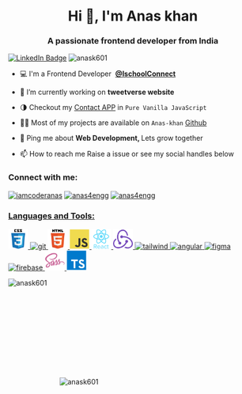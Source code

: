 <h1 align="center">Hi 👋, I'm Anas khan</h1>
<h3 align="center">A passionate frontend developer from India</h3>

<p align="left">
<a target="_blank"  href="https://www.linkedin.com/in/anas4engg/">
<img src="https://img.shields.io/badge/%40anas4engg-blue?style=flat-square&amp;labelColor=0077B5&amp;logo=LinkedIn&amp;link=https://www.linkedin.com/in/anas4engg/" alt="LinkedIn Badge"></a>
<img src="https://komarev.com/ghpvc/?username=anask601&label=Profile%20views&color=0e75b6&style=flat" alt="anask601" /> 
</p>

- 💻 I'm a Frontend Developer &nbsp;<strong><a target="_blank"  href="https://ischoolconnect.com/en/">@IschoolConnect</a></strong>

- 🔭 I’m currently working on **tweetverse website** &nbsp; <a href="#" target="_blank"></a>

- 🌗 Checkout my <a target="_blank"  href="http://contact-app-nine.vercel.app/">Contact APP</a> in `Pure Vanilla JavaScript`

- 👨‍💻 Most of my projects are available on `Anas-khan` <a target="_blank"  href="https://github.com/anask601">Github</a>

- 💬 Ping me about <strong>Web Development, </strong>Lets grow together

- 📫 How to reach me Raise a issue or see my social handles below

<h3 align="left">Connect with me:</h3>
<p align="left">
<a href="https://twitter.com/iamcoderanas" target="blank"><img align="center" src="https://raw.githubusercontent.com/rahuldkjain/github-profile-readme-generator/master/src/images/icons/Social/twitter.svg" alt="iamcoderanas" height="30" width="40" /></a>
<a href="https://linkedin.com/in/anas4engg" target="blank"><img align="center" src="https://raw.githubusercontent.com/rahuldkjain/github-profile-readme-generator/master/src/images/icons/Social/linked-in-alt.svg" alt="anas4engg" height="30" width="40" /></a>
<a href="mailto: anas4engg@gmail.com" target="blank"><img align="center" src="https://www.freepnglogos.com/uploads/logo-gmail-png/logo-gmail-png-gmail-icon-download-png-and-vector-1.png" alt="anas4engg" height="45" width="45" />
</p>

<h3 align="left">Languages and Tools:</h3>
<p align="left"> <a href="https://www.w3schools.com/css/" target="_blank" rel="noreferrer">
  <img src="https://raw.githubusercontent.com/devicons/devicon/master/icons/css3/css3-original-wordmark.svg" alt="css3" width="40" height="40"/> </a> <a href="https://git-scm.com/" target="_blank" rel="noreferrer"> <img src="https://www.vectorlogo.zone/logos/git-scm/git-scm-icon.svg" alt="git" width="40" height="40"/> </a> <a href="https://www.w3.org/html/" target="_blank" rel="noreferrer"> <img src="https://raw.githubusercontent.com/devicons/devicon/master/icons/html5/html5-original-wordmark.svg" alt="html5" width="40" height="40"/> </a> <a href="https://developer.mozilla.org/en-US/docs/Web/JavaScript" target="_blank" rel="noreferrer"> <img src="https://raw.githubusercontent.com/devicons/devicon/master/icons/javascript/javascript-original.svg" alt="javascript" width="40" height="40"/> </a> <a href="https://reactjs.org/" target="_blank" rel="noreferrer"> <img src="https://raw.githubusercontent.com/devicons/devicon/master/icons/react/react-original-wordmark.svg" alt="react" width="40" height="40"/> </a> <a href="https://redux.js.org" target="_blank" rel="noreferrer"> <img src="https://raw.githubusercontent.com/devicons/devicon/master/icons/redux/redux-original.svg" alt="redux" width="40" height="40"/> </a> <a href="https://tailwindcss.com/" target="_blank" rel="noreferrer"> <img src="https://www.vectorlogo.zone/logos/tailwindcss/tailwindcss-icon.svg" alt="tailwind" width="40" height="40"/> </a> <a href="https://angular.io" target="_blank" rel="noreferrer"> <img src="https://angular.io/assets/images/logos/angular/angular.svg" alt="angular" width="40" height="40"/> </a> <a href="https://www.figma.com/" target="_blank" rel="noreferrer"> <img src="https://www.vectorlogo.zone/logos/figma/figma-icon.svg" alt="figma" width="40" height="40"/> </a> <a href="https://firebase.google.com/" target="_blank" rel="noreferrer"> <img src="https://www.vectorlogo.zone/logos/firebase/firebase-icon.svg" alt="firebase" width="40" height="40"/> </a> <a href="https://sass-lang.com" target="_blank" rel="noreferrer"> <img src="https://raw.githubusercontent.com/devicons/devicon/master/icons/sass/sass-original.svg" alt="sass" width="40" height="40"/> </a> <a href="https://www.typescriptlang.org/" target="_blank" rel="noreferrer"> <img src="https://raw.githubusercontent.com/devicons/devicon/master/icons/typescript/typescript-original.svg" alt="typescript" width="40" height="40"/> </a></p>

<p><img align="left" src="https://github-readme-stats.vercel.app/api/top-langs?username=anask601&show_icons&=true&locale=en&layout=compact&theme=codeSTACKr" alt="anask601" width="400" height="200"/></p>

<p><img align="right" src="https://github-readme-stats.vercel.app/api?username=anask601&show_icons=true&count_private=true&count_private=true&include_all_commits=true&locale=en&show_icons=true&theme=codeSTACKr" alt="anask601" width="400"/>
</p>

